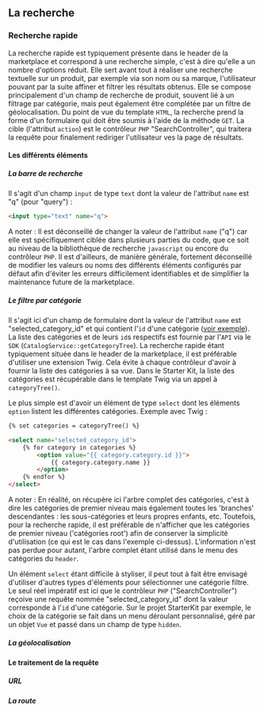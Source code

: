 ## La recherche


### Recherche rapide

La recherche rapide est typiquement présente dans le header de la marketplace et correspond à une recherche simple, c'est à dire qu'elle a un nombre d'options réduit.
Elle sert avant tout à réaliser une recherche textuelle sur un produit, par exemple via son nom ou sa marque, l'utilisateur pouvant par la suite affiner et filtrer les résultats obtenus.
Elle se compose principalement d'un champ de recherche de produit, souvent lié à un filtrage par catégorie, mais peut également être complétée par un filtre de géolocalisation.
Du point de vue du template `HTML`, la recherche prend la forme d'un formulaire qui doit être soumis à l'aide de la méthode `GET`.
La cible (l'attribut `action`) est le contrôleur `PHP` "SearchController", qui traitera la requête pour finalement rediriger l'utilisateur ves la page de résultats.


#### Les différents éléments

##### La barre de recherche

Il s'agit d'un champ `input` de type `text` dont la valeur de l'attribut `name` est "q" (pour "query") :
```html
<input type="text" name="q">
```

A noter :
Il est déconseillé de changer la valeur de l'attribut `name` ("q") car elle est spécifiquement ciblée dans plusieurs parties du code, que ce soit au niveau de la bibliothèque de recherche `javascript` ou encore du contrôleur `PHP`.
Il est d'ailleurs, de manière générale, fortement déconseillé de modifier les valeurs ou noms des différents éléments configurés par défaut afin d'éviter les erreurs difficilement identifiables et de simplifier la maintenance future de la marketplace. 

##### Le filtre par catégorie

Il s'agit ici d'un champ de formulaire dont la valeur de l'attribut `name` est "selected_category_id" et qui contient l'`id` d'une catégorie ([voir exemple](#category-tree-example)).
La liste des catégories et de leurs `id`s respectifs est fournie par l'`API` via le `SDK` (`CatalogService::getCategoryTree`).
La recherche rapide étant typiquement située dans le header de la marketplace, il est préférable d'utiliser une extension Twig. Cela évite à chaque contrôleur d'avoir à fournir la liste des catégories à sa vue.
Dans le Starter Kit, la liste des catégories est récupérable dans le template Twig via un appel à `categoryTree()`. 

Le plus simple est d'avoir un élément de type `select` dont les éléments `option` listent les différentes catégories.
<a name="category-tree-example"></a>Exemple avec Twig :
```html
{% set categories = categoryTree() %}

<select name="selected_category_id">
    {% for category in categories %}
        <option value="{{ category.category.id }}">
            {{ category.category.name }}
        </option>
    {% endfor %}
</select>
```

A noter :
En réalité, on récupère ici l'arbre complet des catégories, c'est à dire les catégories de premier niveau mais également toutes les 'branches' descendantes : les sous-catégories et leurs propres enfants, etc.
Toutefois, pour la recherche rapide, il est préférable de n'afficher que les catégories de premier niveau ('catégories root') afin de conserver la simplicité d'utilisation (ce qui est le cas dans l'exemple ci-dessus). 
L'information n'est pas perdue pour autant, l'arbre complet étant utilisé dans le menu des catégories du `header`.

Un élément `select` étant difficile à styliser, il peut tout à fait être envisagé d'utiliser d'autres types d'éléments pour sélectionner une catégorie filtre.
Le seul réel impératif est ici que le contrôleur `PHP` ("SearchController") reçoive une requête nommée "selected_category_id" dont la valeur corresponde à l'`id` d'une catégorie.
Sur le projet StarterKit par exemple, le choix de la catégorie se fait dans un menu déroulant personnalisé, géré par un objet `Vue` et passé dans un champ de type `hidden`.

##### La géolocalisation


#### Le traitement de la requête

##### URL

##### La route
